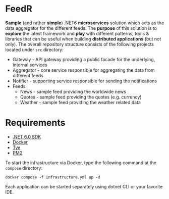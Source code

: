 # FeedR
**Sample** (and rather **simple**) .NET6 **microservices** solution which acts as the data aggregator for the different feeds.
The **purpose** of this solution is to **explore** the latest framework and **play** with different patterns, tools & libraries that can be useful when building **distributed applications** (but not only).
The overall repository structure consists of the following projects located under `src` directory:

- Gateway - API gateway providing a public facade for the underlying, internal services
- Aggregator - core service responsible for aggregating the data from different feeds
- Notifier - supporting service responsible for sending the notifications
- Feeds
  - News - sample feed providing the worldwide news
  - Quotes - sample feed providing the quotes (e.g. currency)
  - Weather - sample feed providing the weather related data

# Requirements

- [.NET 6.0 SDK](https://dotnet.microsoft.com/download/dotnet/6.0)
- [Docker](https://docs.docker.com/get-docker)
- [Tye](https://github.com/dotnet/tye/blob/main/docs/getting_started.md)
- [PM2](https://pm2.keymetrics.io/)

To start the infrastructure via Docker, type the following command at the `compose` directory:

`docker compose -f infrastructure.yml up -d`

Each application can be started separately using dotnet CLI or your favorite IDE.

